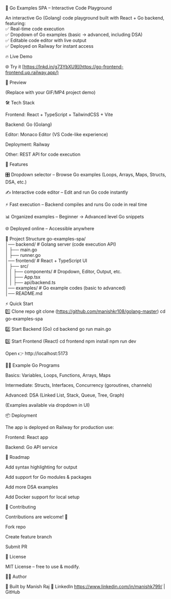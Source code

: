 🚀 Go Examples SPA – Interactive Code Playground

An interactive Go (Golang) code playground built with React + Go backend, featuring:<br>
✅ Real-time code execution<br>
✅ Dropdown of Go examples (basic → advanced, including DSA)<br>
✅ Editable code editor with live output<br>
✅ Deployed on Railway for instant access<br>

🔥 Live Demo

🌐 Try it [https://lnkd.in/g73YbXU9](https://go-frontend-frontend.up.railway.app/)

📸 Preview


(Replace with your GIF/MP4 project demo)

🛠️ Tech Stack

Frontend: React + TypeScript + TailwindCSS + Vite

Backend: Go (Golang)

Editor: Monaco Editor (VS Code-like experience)

Deployment: Railway

Other: REST API for code execution

🎯 Features

🎛 Dropdown selector – Browse Go examples (Loops, Arrays, Maps, Structs, DSA, etc.)

✍️ Interactive code editor – Edit and run Go code instantly

⚡ Fast execution – Backend compiles and runs Go code in real time

📊 Organized examples – Beginner → Advanced level Go snippets

🌐 Deployed online – Accessible anywhere

📂 Project Structure
go-examples-spa/<br>
│── backend/          # Golang server (code execution API)<br>
│   ├── main.go<br>
│   ├── runner.go<br>
│── frontend/         # React + TypeScript UI<br>
│   ├── src/<br>
│   │   ├── components/   # Dropdown, Editor, Output, etc.<br>
│   │   ├── App.tsx<br>
│   │   ├── api/backend.ts<br>
│── examples/         # Go example codes (basic to advanced)<br>
│── README.md<br>

⚡ Quick Start<br>
1️⃣ Clone repo
git clone (https://github.com/manishkr108/golang-master)
cd go-examples-spa<br>

2️⃣ Start Backend (Go)
cd backend
go run main.go<br>

3️⃣ Start Frontend (React)
cd frontend
npm install
npm run dev<br>


Open 👉 http://localhost:5173 <br>

🧑‍💻 Example Go Programs <br>

Basics: Variables, Loops, Functions, Arrays, Maps <br>

Intermediate: Structs, Interfaces, Concurrency (goroutines, channels) <br>

Advanced: DSA (Linked List, Stack, Queue, Tree, Graph) <br>

(Examples available via dropdown in UI) <br>

📦 Deployment

The app is deployed on Railway for production use:

Frontend: React app

Backend: Go API service

🌟 Roadmap

 Add syntax highlighting for output

 Add support for Go modules & packages

 Add more DSA examples

 Add Docker support for local setup

🤝 Contributing

Contributions are welcome! 🎉

Fork repo

Create feature branch

Submit PR

📜 License

MIT License – free to use & modify.

👨‍💻 Author

👋 Built by Manish Raj
🔗 LinkedIn https://www.linkedin.com/in/manishk799/
 | GitHub
